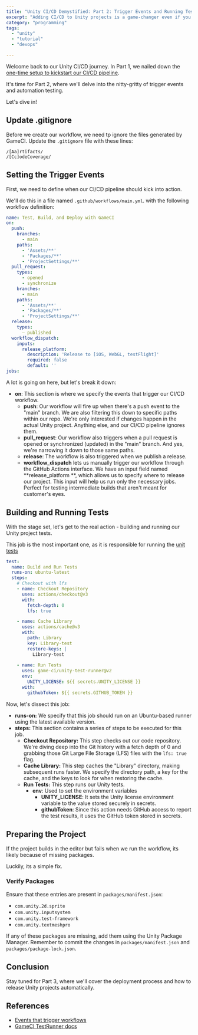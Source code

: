 ```yaml
---
title: "Unity CI/CD Demystified: Part 2: Trigger Events and Running Tests"
excerpt: "Adding CI/CD to Unity projects is a game-changer even if you're not a CI/CD enthusiast. Part 2 focuses on workflow triggers and running automated tests."
category: "programming"
tags:
  - "unity"
  - "tutorial"
  - "devops"

---
```


Welcome back to our Unity CI/CD journey. In Part 1, we nailed down the [one-time setup to kickstart our CI/CD pipeline](./unity-cicd-one-time-setup).

It's time for Part 2, where we'll delve into the nitty-gritty of trigger events and automation testing.

Let's dive in!

## Update .gitignore

Before we create our workflow, we need tp ignore the files generated by GameCI. Update the `.gitignore` file with these lines:

```
/[Aa]rtifacts/
/[Cc]odeCoverage/
```

## Setting the Trigger Events

First, we need to define when our CI/CD pipeline should kick into action.

We'll do this in a file named `.github/workflows/main.yml`. with the following workflow definition:

```yaml
name: Test, Build, and Deploy with GameCI
on:
  push:
    branches:
      - main
    paths:
      - 'Assets/**'
      - 'Packages/**'
      - 'ProjectSettings/**'
  pull_request:
    types:
      - opened
      - synchronize
    branches:
      - main
    paths:
      - 'Assets/**'
      - 'Packages/**'
      - 'ProjectSettings/**'
  release:
    types:
      — published
  workflow_dispatch:
    inputs:
      release_platform:
        description: 'Release to [iOS, WebGL, testFlight]'
        required: false
        default: ''
jobs:
```

A lot is going on here, but let's break it down:

- **on**: This section is where we specify the events that trigger our CI/CD workflow.
    - **push**: Our workflow will fire up when there's a push event to the "main" branch. We are also filtering this down to specific paths within our repo. We're only interested if changes happen in the actual Unity project. Anything else, and our CI/CD pipeline ignores them.
    - **pull_request**: Our workflow also triggers when a pull request is opened or synchronized (updated) in the "main" branch. And yes, we're narrowing it down to those same paths.
    - **release**: The workflow is also triggered when we publish a release.
  - **workflow_dispatch** lets us manually trigger our workflow through the GitHub Actions interface. We have an input field named **release_platform
    **, which allows us to specify where to release our project. This input will help us run only the necessary jobs. Perfect for testing intermediate builds that aren't meant for customer's eyes.

## Building and Running Tests

With the stage set, let's get to the real action - building and running our Unity project tests.

This job is the most important one, as it is responsible for running the [unit tests](https://docs.unity3d.com/Manual/testing-editortestsrunner.html)

```yaml
test:
  name: Build and Run Tests
  runs-on: ubuntu-latest
  steps:
    # Checkout with lfs
    - name: Checkout Repository
      uses: actions/checkout@v3
      with:
        fetch-depth: 0
        lfs: true

    - name: Cache Library
      uses: actions/cache@v3
      with:
        path: Library
        key: Library-test
        restore-keys: |
          Library-test
  
    - name: Run Tests
      uses: game-ci/unity-test-runner@v2
      env:
        UNITY_LICENSE: ${{ secrets.UNITY_LICENSE }}
      with:
        githubToken: ${{ secrets.GITHUB_TOKEN }}
```

Now, let's dissect this job:

- **runs-on:** We specify that this job should run on an Ubuntu-based runner using the latest available version.
- **steps:** This section contains a series of steps to be executed for this job.
    - **Checkout Repository:** This step checks out our code repository. We're diving deep into the Git history with a fetch depth of 0 and grabbing those Git Large File Storage (LFS) files with the `lfs: true` flag.
    - **Cache Library:** This step caches the "Library" directory, making subsequent runs faster. We specify the directory path, a key for the cache, and the keys to look for when restoring the cache.
    - **Run Tests:** This step runs our Unity tests.
        - **env**:  Used to set the environment variables
            - **UNITY_LICENSE**: It sets the Unity license environment variable to the value stored securely in secrets.
            - **githubToken**: Since this action needs GitHub access to report the test results, it uses the GitHub token stored in secrets.

## Preparing the Project

If the project builds in the editor but fails when we run the workflow, its likely because of missing packages.

Luckily, its a simple fix.

### Verify Packages

Ensure that these entries are present in `packages/manifest.json`:

- `com.unity.2d.sprite`
- `com.unity.inputsystem`
- `com.unity.test-framework`
- `com.unity.textmeshpro`

If any of these packages are missing, add them using the Unity Package Manager. Remember to commit the changes in `packages/manifest.json` and `packages/package-lock.json`.

## Conclusion

Stay tuned for Part 3, where we'll cover the deployment process and how to release Unity projects automatically.

## References

- [Events that trigger workflows](https://docs.github.com/en/actions/using-workflows/events-that-trigger-workflows)
- [GameCI TestRunner docs](https://game.ci/docs/github/test-runner)
